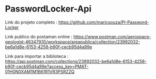 # PasswordLocker-Api

Link do projeto completo : https://github.com/maricsouza/PI-Password-Locker

Link publico do postaman online : https://www.postman.com/aerospace-geologist-46347935/workspace/areapublica/collection/23992032-be6a1d8e-6153-4258-b90f-cecb95d4a99e

Link para importar a biblioteca : https://api.postman.com/collections/23992032-be6a1d8e-6153-4258-b90f-cecb95d4a99e?access_key=PMAT-01H0N0XAM1M1B61R1VR3PSRZZQ



